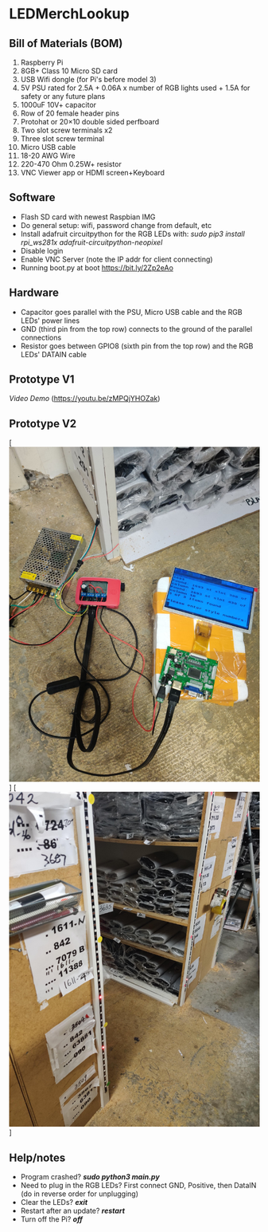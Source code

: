 # LEDMerchLookup

## Bill of Materials (BOM)
1. Raspberry Pi
2. 8GB+ Class 10 Micro SD card
3. USB Wifi dongle (for Pi's before model 3)
4. 5V PSU rated for 2.5A + 0.06A x number of RGB lights used + 1.5A for safety or any future plans
5. 1000uF 10V+ capacitor
6. Row of 20 female header pins
7. Protohat or 20×10 double sided perfboard
8. Two slot screw terminals x2
9. Three slot screw terminal 
10. Micro USB cable
11. 18-20 AWG Wire
12. 220-470 Ohm 0.25W+ resistor 
13. VNC Viewer app or HDMI screen+Keyboard

## Software 

* Flash SD card with newest Raspbian IMG
* Do general setup: wifi, password change from default, etc
* Install adafruit circuitpython for the RGB LEDs with:
*sudo pip3 install rpi_ws281x adafruit-circuitpython-neopixel*
* Disable login
* Enable VNC Server (note the IP addr for client connecting)
* Running boot.py at boot https://bit.ly/2Zp2eAo

## Hardware

* Capacitor goes parallel with the PSU, Micro USB cable and the RGB LEDs' power lines
* GND (third pin from the top row) connects to the ground of the parallel connections
* Resistor goes between GPIO8 (sixth pin from the top row) and the RGB LEDs' DATAIN cable

## Prototype V1
*Video Demo* (https://youtu.be/zMPQjYHOZak)
## Prototype V2
[![Components](https://github.com/tennercheung/LEDMerchLookup/blob/master/www/components.jpg)]
[![LEDs in use](https://github.com/tennercheung/LEDMerchLookup/blob/master/www/LEDs.jpg)]

## Help/notes

* Program crashed? ***sudo python3 main.py***
* Need to plug in the RGB LEDs? First connect GND, Positive, then DataIN (do in reverse order for unplugging)
* Clear the LEDs? ***exit***
* Restart after an update? ***restart***
* Turn off the Pi? ***off***
